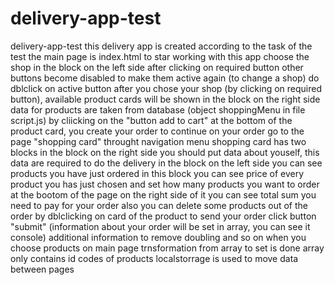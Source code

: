 # delivery-app-test
delivery-app-test
this delivery app is created according to the task of the test
the main page is index.html
to star working with this app
choose the shop in the block on the left side
after clicking on required button other buttons become disabled
to make them active again (to change a shop) do dblclick on active button
after you chose your shop (by clicking on required button), available product cards will be shown in the block on the right side
data for products are taken from database (object  shoppingMenu in file script.js)
by cliicking on the "button add to cart" at the bottom of the product card, you create your order
to continue on your order go to the page "shopping card" throught navigation menu
shopping card has two blocks
in the block on the right side you should put data about youself, this data are required to do the delivery
in the block on the left side you can see products you have just ordered
in this block you can  see price of every product you has just chosen and set how many products you want to order
at the bootom of the page  on the right side of it  you can see total sum you need to pay for your order
also you can delete some products out of the order by dblclicking on card of the product
to send your order click button "submit" (information about your order will be set in array, you can see it console)
additional information
to remove doubling and so on  when you choose products on main page trnsformation from array to set is done
array only contains id codes of products
localstorrage is used to move data between pages 
